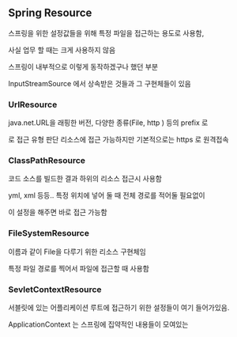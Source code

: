 ## Spring Resource

스프링을 위한 설정값들을 위해 특정 파일을 접근하는 용도로 사용함,

사실 업무 할 때는 크게 사용하지 않음

스프링이 내부적으로 이렇게 동작하겠구나 했던 부분

InputStreamSource 에서 상속받은 것들과 그 구현체들이 있음

### UrlResource

java.net.URL을 래핑한 버전, 다양한 종류(File, http ) 등의 prefix 로

로  접근 유형 판단 리소스에 접근 가능하지만 기본적으로는 https 로 원격접속

### ClassPathResource

코드 소스를 빌드한 결과 하위의 리소스 접근시 사용함

yml, xml 등등.. 특정 위치에 넣어 둘 때 전체 경로를 적어둘 필요없이

이 설정을 해주면 바로 접근 가능함

### FileSystemResource

이름과 같이 File을 다루기 위한 리소스 구현체임

특정 파일 경로를 찍어서 파일에 접근할 때 사용함



### SevletContextResource

서블릿에 있는 어플리케이션 루트에 접근하기 위한 설정들이 여기 들어가있음.



ApplicationContext 는 스프링에 집약적인 내용들이 모여있는